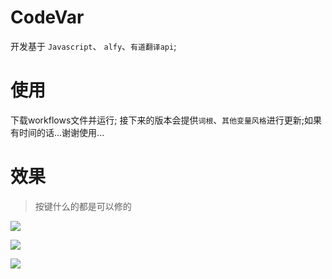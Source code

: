 # CodeVar 
开发基于 `Javascript`、 `alfy`、`有道翻译api`;

# 使用
下载workflows文件并运行;
接下来的版本会提供`词根`、`其他变量风格`进行更新;如果有时间的话...谢谢使用...

# 效果 
> 按键什么的都是可以修的

![](http://7xqvqi.com1.z0.glb.clouddn.com/14815555148154.jpg)

![](http://7xqvqi.com1.z0.glb.clouddn.com/14815556400479.jpg)

![](http://7xqvqi.com1.z0.glb.clouddn.com/14815556829208.jpg)




